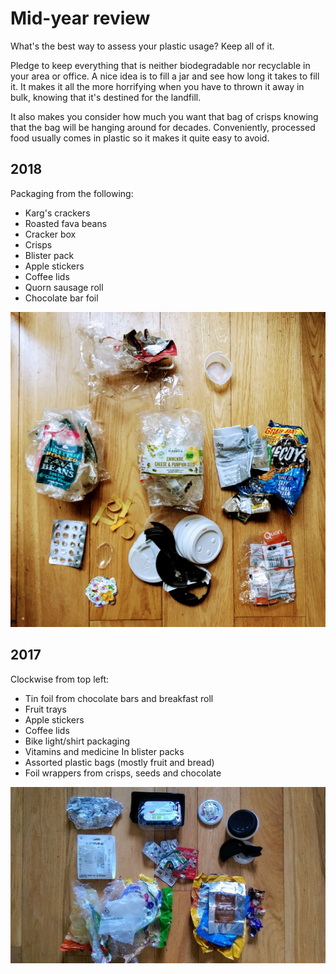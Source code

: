# Mid-year review

What's the best way to assess your plastic usage? Keep all of it.

Pledge to keep everything that is neither biodegradable nor recyclable in your
area or office. A nice idea is to fill a jar and see how long it takes to fill
it. It makes it all the more horrifying when you have to thrown it away in bulk,
knowing that it's destined for the landfill.

It also makes you consider how much you want that bag of crisps knowing that the
bag will be hanging around for decades. Conveniently, processed food usually
comes in plastic so it makes it quite easy to avoid.

## 2018

Packaging from the following:
- Karg's crackers
- Roasted fava beans
- Cracker box
- Crisps
- Blister pack
- Apple stickers
- Coffee lids
- Quorn sausage roll
- Chocolate bar foil

![](images/zero-waste-review-2017-1.jpg)

## 2017

Clockwise from top left:
- Tin foil from chocolate bars and breakfast roll
- Fruit trays
- Apple stickers
- Coffee lids
- Bike light/shirt packaging
- Vitamins and medicine In blister packs
- Assorted plastic bags (mostly fruit and bread)
- Foil wrappers from crisps, seeds and chocolate

![](images/zero-waste-review-2016-2.jpg)

